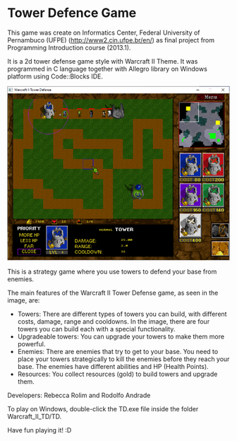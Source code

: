 # Tower Defence Game
This game was create on Informatics Center, Federal University of Pernambuco (UFPE) (http://www2.cin.ufpe.br/en/) as final project from Programming Introduction course (2013.1).

It is a 2d tower defense game style with Warcraft II Theme. It was programmed in C language together with Allegro library on Windows platform using Code::Blocks IDE.

![alt text](screenshot.png)

This is a strategy game where you use towers to defend your base from enemies.

The main features of the Warcraft II Tower Defense game, as seen in the image, are:
* Towers: There are different types of towers you can build, with different costs, damage, range and cooldowns. In the image, there are four towers you can build each with a special functionality. 
* Upgradeable towers: You can upgrade your towers to make them more powerful.
* Enemies: There are enemies that try to get to your base. You need to place your towers strategically to kill the enemies before they reach your base. The enemies have different abilities and HP (Health Points).
* Resources: You collect resources (gold) to build towers and upgrade them.

Developers: Rebecca Rolim and Rodolfo Andrade

To play on Windows, double-click the TD.exe file inside the folder Warcraft_II_TD/TD.

Have fun playing it! :D

